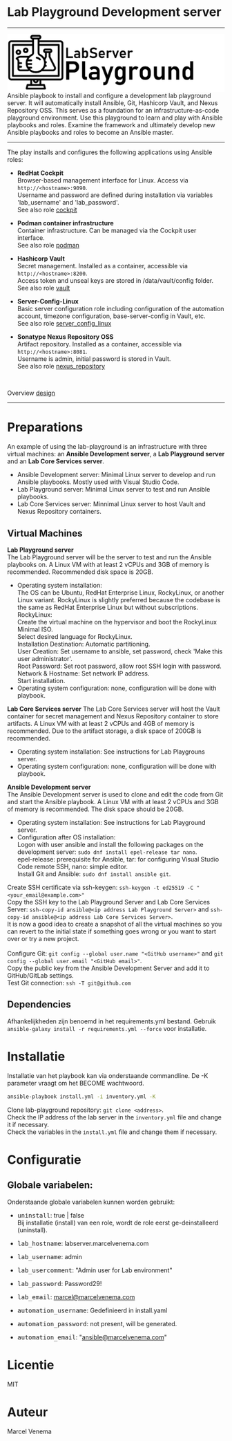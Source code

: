 # Lab Playground Development server

***

<img src="media/banner_lab.png" align="left"/>
Ansible playbook to install and configure a development lab playground server. It will automatically install Ansible, Git, Hashicorp Vault, and Nexus Repository OSS. This serves as a foundation for an infrastructure-as-code playground environment.
Use this playground to learn and play with Ansible playbooks and roles. Examine the framework and ultimately develop new Ansible playbooks and roles to become an Ansible master.

***

The play installs and configures the following applications using Ansible roles:

- **RedHat Cockpit**<br/>
  Browser-based management interface for Linux. Access via `http://<hostname>:9090`.<br/>
  Username and password are defined during installation via variables 'lab_username' and 'lab_password'.<br/>
  See also role [cockpit](roles/cockpit/README.md)<br/>

- **Podman container infrastructure**<br/>
  Container infrastructure. Can be managed via the Cockpit user interface.<br/>
  See also role [podman](roles/podman/README.md)<br/>

- **Hashicorp Vault**<br/>
  Secret management. Installed as a container, accessible via `http://<hostname>:8200`.<br/>
  Access token and unseal keys are stored in /data/vault/config folder.<br/>
  See also role [vault](roles/vault/README.md)<br/>

- **Server-Config-Linux**<br/>
  Basic server configuration role including configuration of the automation account, timezone configuration, base-server-config in Vault, etc.<br/>
  See also role [server_config_linux](roles/server_config_linux/README.md)<br/>

- **Sonatype Nexus Repository OSS**<br/>
  Artifact repository. Installed as a container, accessible via `http://<hostname>:8081`.<br/>
  Username is admin, initial password is stored in Vault.<br/>
  See also role [nexus_repository](roles/nexus_repository/README.md)<br/>
<br/>

Overview [design](docs/DESIGN.md)<br/>

***

# Preparations
An example of using the lab-playground is an infrastructure with three virtual machines: an **Ansible Development server**, a **Lab Playground server** and an **Lab Core Services server**.<br/>
- Ansible Development server: Minimal Linux server to develop and run Ansible playbooks. Mostly used with Visual Studio Code. <br/>
- Lab Playground server: Minimal Linux server to test and run Ansible playbooks.<br/>
- Lab Core Services server: Minnimal Linux server to host Vault and Nexus Repository containers.<br/>


## Virtual Machines

**Lab Playground server**<br/>
The Lab Playground server will be the server to test and run the Ansible playbooks on. A Linux VM with at least 2 vCPUs and 3GB of memory is recommended. Recommended disk space is 20GB.<br/>
- Operating system installation:<br/> The OS can be Ubuntu, RedHat Enterprise Linux, RockyLinux, or another Linux variant. RockyLinux is slightly preferred because the codebase is the same as RedHat Enterprise Linux but without subscriptions.<br>
RockyLinux:<br/>
Create the virtual machine on the hypervisor and boot the RockyLinux Minimal ISO.<br/>
Select desired language for RockyLinux.<br/>
Installation Destination: Automatic partitioning.<br/>
User Creation: Set username to ansible, set password, check 'Make this user administrator'.<br/>
Root Password: Set root password, allow root SSH login with password.<br/>
Network & Hostname: Set network IP address.<br/>
Start installation.<br/>
- Operating system configuration: none, configuration will be done with playbook.<br/>


**Lab Core Services server**
The Lab Core Services server will host the Vault container for secret management and Nexus Repository container to store artifacts. A Linux VM with at least 2 vCPUs and 4GB of memory is recommended. Due to the artifact storage, a disk space of 200GB is recommended.<br/>
- Operating system installation: See instructions for Lab Playgrouns server.<br/>
- Operating system configuration: none, configuration will be done with playbook.<br/>


**Ansible Development server**<br/>
The Ansible Development server is used to clone and edit the code from Git and start the Ansible playbook. A Linux VM with at least 2 vCPUs and 3GB of memory is recommended. The disk space should be 20GB.<br/>
- Operating system installation: See instructions for Lab Playground server.<br/>
- Configuration after OS installation:<br/>
Logon with user ansible and install the following packages on the development server: `sudo dnf install epel-release tar nano`.<br/>
epel-release: prerequisite for Ansible, tar: for configuring Visual Studio Code remote SSH, nano: simple editor.<br/>
Install Git and Ansible: `sudo dnf install ansible git`.<br/>

Create SSH certificate via ssh-keygen: `ssh-keygen -t ed25519 -C "<your_email@example.com>"`<br/>
Copy the SSH key to the Lab Playground Server and Lab Core Services Server: `ssh-copy-id ansible@<ip address Lab Playground Server>` and `ssh-copy-id ansible@<ip address Lab Core Services Server>`.<br/> 
It is now a good idea to create a snapshot of all the virtual machines so you can revert to the initial state if something goes wrong or you want to start over or try a new project.<br/>  
Configure Git: `git config --global user.name "<GitHub username>"` and `git config --global user.email "<GitHub email>"`.<br/>
Copy the public key from the Ansible Development Server and add it to GitHub/GitLab settings. <br/>
Test Git connection: `ssh -T git@github.com`<br/>






## Dependencies
Afhankelijkheden zijn benoemd in het requirements.yml bestand. Gebruik `ansible-galaxy install -r requirements.yml --force` voor installatie.<br/>



# Installatie
Installatie van het playbook kan via onderstaande commandline. De -K parameter vraagt om het BECOME wachtwoord.<br/>
```bash
ansible-playbook install.yml -i inventory.yml -K
```
Clone lab-playground repository: `git clone <address>`.<br/>
Check the IP address of the lab server in the `inventory.yml` file and change it if necessary.<br/>
Check the variables in the `install.yml` file and change them if necessary.<br/>

# Configuratie


## Globale variabelen:
Onderstaande globale variabelen kunnen worden gebruikt:<br/>

- <kbd>uninstall</kbd>: true | false<br/>
  Bij installatie (install) van een role, wordt de role eerst ge-deinstalleerd (uninstall).<br/>
- <kbd>lab_hostname</kbd>: labserver.marcelvenema.com<br/>
- <kbd>lab_username</kbd>: admin<br/>
- <kbd>lab_usercomment</kbd>: "Admin user for Lab environment"<br/>
- <kbd>lab_password</kbd>: Password29!<br/>
- <kbd>lab_email</kbd>: marcel@marcelvenema.com<br/>

- <kbd>automation_username</kbd>: Gedefinieerd in install.yaml<br/>
- <kbd>automation_password</kbd>: not present, will be generated.<br/>
- <kbd>automation_email</kbd>: "ansible@marcelvenema.com"<br/>


# Licentie
MIT<br/>

# Auteur
Marcel Venema<br/>
